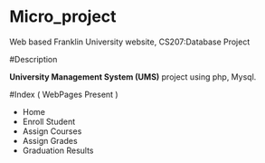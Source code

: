 Micro_project
=============

Web based Franklin University website, CS207:Database Project

#Description

**University Management System (UMS)** project using php, Mysql.

#Index ( WebPages Present )
- Home
- Enroll Student
- Assign Courses
- Assign Grades
- Graduation Results
